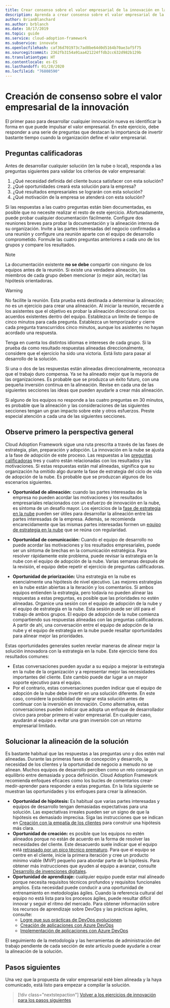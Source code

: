 ```yaml
---
title: Crear consenso sobre el valor empresarial de la innovación en la nube
description: Aprenda a crear consenso sobre el valor empresarial de la innovación en la nube.
author: BrianBlanchard
ms.author: brblanch
ms.date: 10/17/2019
ms.topic: guide
ms.service: cloud-adoption-framework
ms.subservice: innovate
ms.openlocfilehash: caf36d701973c7ad8be64d0d5164b70ae3af5f75
ms.sourcegitcommit: 2362fb3154a91aa421224ffdb2cc632d982b129b
ms.translationtype: HT
ms.contentlocale: es-ES
ms.lasthandoff: 01/28/2020
ms.locfileid: "76808590"
---
```

# <a name="build-consensus-on-the-business-value-of-innovation"></a>Creación de consenso sobre el valor empresarial de la innovación

El primer paso para desarrollar cualquier innovación nueva es identificar la forma en que puede impulsar el valor empresarial. En este ejercicio, debe responder a una serie de preguntas que destacan la importancia de invertir bastante tiempo cuando la organización define el valor empresarial.

## <a name="qualifying-questions"></a>Preguntas calificadoras

Antes de desarrollar cualquier solución (en la nube o local), responda a las preguntas siguientes para validar los criterios de valor empresarial:

1. ¿Qué necesidad definida del cliente busca satisfacer con esta solución?
1. ¿Qué oportunidades creará esta solución para la empresa?
1. ¿Qué resultados empresariales se lograrán con esta solución?
1. ¿Qué motivación de la empresa se atenderá con esta solución?

Si las respuestas a las cuatro preguntas están bien documentadas, es posible que no necesite realizar el resto de este ejercicio. Afortunadamente, puede probar cualquier documentación fácilmente. Configure dos reuniones breves para probar la documentación y la alineación interna de su organización. Invite a las partes interesadas del negocio confirmadas a una reunión y configure una reunión aparte con el equipo de desarrollo comprometido. Formule las cuatro preguntas anteriores a cada uno de los grupos y compare los resultados.

> [!NOTE]
> La documentación existente **no se debe** compartir con ninguno de los equipos antes de la reunión. Si existe una verdadera alineación, los miembros de cada grupo deben mencionar (o mejor aún, recitar) las hipótesis orientadoras.

<!-- -->

> [!WARNING]
> No facilite la reunión. Esta prueba está destinada a determinar la alineación; no es un ejercicio para crear una alineación. Al iniciar la reunión, recuerde a los asistentes que el objetivo es probar la alineación direccional con los acuerdos existentes dentro del equipo. Establezca un límite de tiempo de cinco minutos para cada pregunta. Establezca un temporizador y cierre cada pregunta transcurridos cinco minutos, aunque los asistentes no hayan acordado una respuesta.

Tenga en cuenta los distintos idiomas e intereses de cada grupo. Si la prueba da como resultado respuestas alineadas direccionalmente, considere que el ejercicio ha sido una victoria. Está listo para pasar al desarrollo de la solución.

Si una o dos de las respuestas están alineadas direccionalmente, reconozca que el trabajo duro compensa. Ya se ha alineado mejor que la mayoría de las organizaciones. Es probable que se produzca un éxito futuro, con una pequeña inversión continua en la alineación. Revise en cada una de las siguientes secciones las ideas que pueden ayudarle a crear más alineación.

Si alguno de los equipos no responde a las cuatro preguntas en 30 minutos, es probable que la alineación y las consideraciones de las siguientes secciones tengan un gran impacto sobre este y otros esfuerzos. Preste especial atención a cada una de las siguientes secciones.

## <a name="address-the-big-picture-first"></a>Observe primero la perspectiva general

Cloud Adoption Framework sigue una ruta prescrita a través de las fases de estrategia, plan, preparación y adopción. La innovación en la nube se ajusta a la fase de adopción de este proceso. Las respuestas a las [preguntas calificadoras](#qualifying-questions) tres y cuatro están relacionadas con los resultados y las motivaciones. Si estas respuestas están mal alineadas, significa que su organización ha omitido algo durante la fase de estrategia del ciclo de vida de adopción de la nube. Es probable que se produzcan algunos de los escenarios siguientes.

- **Oportunidad de alineación:** cuando las partes interesadas de la empresa no pueden acordar las motivaciones y los resultados empresariales relacionados con un esfuerzo de innovación en la nube, es síntoma de un desafío mayor. Los ejercicios de la [fase de estrategia en la nube](../strategy/index.md) pueden ser útiles para desarrollar la alineación entre las partes interesadas de la empresa. Además, se recomienda encarecidamente que las mismas partes interesadas formen un [equipo de estrategia en la nube](../organize/cloud-strategy.md) que se reúna con regularidad.

- **Oportunidad de comunicación:** Cuando el equipo de desarrollo no puede acordar las motivaciones y los resultados empresariales, puede ser un síntoma de brechas en la comunicación estratégica. Para resolver rápidamente este problema, puede revisar la estrategia en la nube con el equipo de adopción de la nube. Varias semanas después de la revisión, el equipo debe repetir el ejercicio de preguntas calificadoras.

- **Oportunidad de priorización:** Una estrategia en la nube es esencialmente una hipótesis de nivel ejecutivo. Las mejores estrategias en la nube están abiertas a la iteración y los comentarios. Si ambos equipos entienden la estrategia, pero todavía no pueden alinear las respuestas a estas preguntas, es posible que las prioridades no estén alineadas. Organice una sesión con el equipo de adopción de la nube y el equipo de estrategia en la nube. Esta sesión puede ser útil para el trabajo de ambos grupos. El equipo de adopción de la nube comienza compartiendo sus respuestas alineadas con las preguntas calificadoras. A partir de ahí, una conversación entre el equipo de adopción de la nube y el equipo de estrategia en la nube puede resaltar oportunidades para alinear mejor las prioridades.

Estas oportunidades generales suelen revelar maneras de alinear mejor la solución innovadora con la estrategia en la nube. Este ejercicio tiene dos resultados comunes:

- Estas conversaciones pueden ayudar a su equipo a mejorar la estrategia en la nube de la organización y a representar mejor las necesidades importantes del cliente. Este cambio puede dar lugar a un mayor soporte ejecutivo para el equipo.
- Por el contrario, estas conversaciones pueden indicar que el equipo de adopción de la nube debe invertir en una solución diferente. En este caso, considere la posibilidad de migrar esta solución antes de continuar con la inversión en innovación. Como alternativa, estas conversaciones pueden indicar que adopta un enfoque de desarrollador cívico para probar primero el valor empresarial. En cualquier caso, ayudarán al equipo a evitar una gran inversión con un retorno empresarial limitado.

## <a name="address-solution-alignment"></a>Solucionar la alineación de la solución

Es bastante habitual que las respuestas a las preguntas uno y dos estén mal alineadas. Durante las primeras fases de concepción y desarrollo, la necesidad de los clientes y la oportunidad de negocio a menudo no se alinean. Muchos equipos de desarrollo perciben como un reto conseguir un equilibrio entre demasiada y poca definición. Cloud Adoption Framework recomienda enfoques eficaces como los bucles de comentarios crear-medir-aprender para responder a estas preguntas. En la lista siguiente se muestran las oportunidades y los enfoques para crear la alineación.

- **Oportunidad de hipótesis:** Es habitual que varias partes interesadas y equipos de desarrollo tengan demasiadas expectativas para una solución. Las expectativas irreales pueden ser un signo de que la hipótesis es demasiado imprecisa. Siga las instrucciones que se indican en [Creación con la empatía de los clientes](./considerations/build.md) para construir una hipótesis más clara.
- **Oportunidad de creación:** es posible que los equipos no estén alineados porque no están de acuerdo en la forma de resolver las necesidades del cliente. Este desacuerdo suele indicar que el equipo está [retrasado por un pico técnico prematuro](./considerations/build.md#reduce-complexity-and-delay-technical-spikes). Para que el equipo se centre en el cliente, inicie la primera iteración y cree un producto mínimo viable (MVP) pequeño para abordar parte de la hipótesis. Para obtener más instrucciones que ayuden al equipo a avanzar, consulte [Desarrollo de invenciones digitales](./considerations/invention.md).
- **Oportunidad de aprendizaje:** cualquier equipo puede estar mal alineado porque necesita requisitos técnicos profundos y requisitos funcionales amplios. Esta necesidad puede conducir a una oportunidad de entrenamiento en metodologías ágiles. Cuando la referencia cultural del equipo no está lista para los procesos ágiles, puede resultar difícil innovar y seguir el ritmo del mercado.  Para obtener información sobre los recursos de aprendizaje sobre DevOps y las prácticas ágiles, consulte:
  - [Logre que sus prácticas de DevOps evolucionen](https://docs.microsoft.com/learn/paths/evolve-your-devops-practices)
  - [Creación de aplicaciones con Azure DevOps](https://docs.microsoft.com/learn/paths/build-applications-with-azure-devops)
  - [Implementación de aplicaciones con Azure DevOps](https://docs.microsoft.com/learn/paths/deploy-applications-with-azure-devops)

El seguimiento de la metodología y las herramientas de administración del trabajo pendiente de cada sección de este artículo puede ayudarle a crear la alineación de la solución.

## <a name="next-steps"></a>Pasos siguientes

Una vez que la propuesta de valor empresarial esté bien alineada y la haya comunicado, está listo para empezar a compilar la solución.

> [!div class="nextstepaction"]
> [Volver a los ejercicios de innovación para los pasos siguientes](./index.md)
